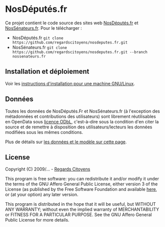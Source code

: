 # NosDéputés.fr

Ce projet contient le code source des sites web [NosDéputés.fr](http://www.nosdeputes.fr) et [NosSénateurs.fr](https://www.nossenateurs.fr). Pour le télécharger :

 * NosDéputés.fr ``git clone https://github.com/regardscitoyens/nosdeputes.fr.git``
 * NosSénateurs.fr ``git clone https://github.com/regardscitoyens/nosdeputes.fr.git --branch nossenateurs.fr``

## Installation et déploiement

Voir les [instructions d'installation pour une machine GNU/Linux](doc/install.md).

## Données

Toutes les données de NosDéputés.Fr et NosSénateurs.fr (à l'exception des métadonnées et contributions des utilisateurs) sont librement réutilisables en OpenData sous [licence ODbL](http://www.vvlibri.org/fr/licence/odbl/10/fr/legalcode), c'est-à-dire sous la condition d'en citer la source et de remettre à disposition des utilisateurs/lecteurs les données modifiées sous les mêmes conditions.

Plus de détails sur [les données et le modèle sur cette page](doc/opendata.md).

## License

Copyright (C) 2009/... - [Regards Citoyens](https://RegardsCitoyens.org)

This program is free software: you can redistribute it and/or modify it under the terms of the GNU Affero General Public License, either version 3 of the License (as published by the Free Software Foundation and available [here](LICENSE), or (at your option) any later version.

This program is distributed in the hope that it will be useful, but WITHOUT ANY WARRANTY; without even the implied warranty of MERCHANTABILITY or FITNESS FOR A PARTICULAR PURPOSE. See the GNU Affero General Public License for more details.
